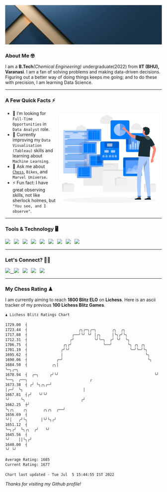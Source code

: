   <img src= "https://github.com/Laxman-Lakhan/Laxman-Lakhan/blob/master/Assets/Header.gif">

### About Me 🤓

I am a **B.Tech**_(Chemical Engineering)_ undergraduate(2022) from **IIT (BHU), Varanasi**. I am a fan of solving problems and making data-driven decisions. Figuring out a better way of doing things keeps me going; and to do these with precision, I am learning Data Science.

---

### A Few Quick Facts ⚡️
<img align="right" alt="Coding" width="340" src="https://github.com/Laxman-Lakhan/Laxman-Lakhan/blob/master/Assets/Data_Vector.jpg">   

- 🤝 I’m looking for `Full-Time Opportunities` in `Data Analyst` role.
- 📖 Currently improving my `Data Visualisation (Tableau)` skills and learning about `Machine Learning`.
- 💬 Ask me about [`Chess`](https://lichess.org/@/YourKingIsInDanger), `Bikes`, and `Marvel Universe`.
- ⚡️ Fun fact: I have great observing skills, not like sherlock holmes, but `"You see, and I observe"`.

---
### Tools & Technology 🖥

<img src="https://img.shields.io/badge/Python-white?logo=Python&logoColor=ColorName&style=ShieldStyle" /> &nbsp;
<img src="https://img.shields.io/badge/MySQL-white?logo=MySQL&logoColor=ColorName&style=ShieldStyle" /> &nbsp;
<img src="https://img.shields.io/badge/Tableau-white?logo=Tableau&logoColor=ColorName&style=ShieldStyle" /> &nbsp;
<img src="https://img.shields.io/badge/Advance Excel-white?logo=Microsoft+Excel&logoColor=196F3D&style=ShieldStyle" /> &nbsp;
<img src="https://img.shields.io/badge/Google Analytics-white?logo=Google+Analytics&logoColor=ColorName&style=ShieldStyle" /> &nbsp;
<img src="https://img.shields.io/badge/Jupyter-white?logo=Jupyter&logoColor=ColorName&style=ShieldStyle" /> &nbsp;
<img src="https://img.shields.io/badge/pandas-white?logo=Pandas&logoColor=000080&style=ShieldStyle" /> &nbsp;
<img src="https://img.shields.io/badge/numpy-white?logo=Numpy&logoColor=85C1E9&style=ShieldStyle" /> &nbsp;
<img src="https://img.shields.io/badge/scikit learn-white?logo=Scikit+Learn&logoColor=ColorName&style=ShieldStyle" /> &nbsp;



---

### Let's Connect? 🫳🏻

<a href="mailto:laxmansingh.lakhan@gmail.com"> <img src="https://img.icons8.com/fluent/48/000000/gmail.png" width="3.5%"/> &nbsp;
[<img src="https://img.icons8.com/color/48/000000/linkedin.png" width="3.5%"/>](https://www.linkedin.com/in/laxman-lakhan/)  &nbsp;
[<img src="https://img.icons8.com/fluent/48/000000/facebook-new.png" width="3.5%"/>](https://www.facebook.com/s.laxmanlakhan/)  &nbsp;
[<img src="https://img.icons8.com/fluent/48/000000/instagram-new.png" width="3.5%"/>](https://www.instagram.com/laxman.lakhan/)  &nbsp;
[<img src="https://img.icons8.com/color/48/000000/twitter.png" width="3.5%"/>](https://twitter.com/laxman__lakhan)  &nbsp;

 ---
  
### My Chess Rating ♟
  
I am currently aiming to reach **1800 Blitz ELO** on **Lichess**. Here is an ascii tracker of my previous **100 Lichess Blitz Games**.

  ```
  ♟︎ 𝙻𝚒𝚌𝚑𝚎𝚜𝚜 𝙱𝚕𝚒𝚝𝚣 𝚁𝚊𝚝𝚒𝚗𝚐𝚜 𝙲𝚑𝚊𝚛𝚝
  
 1729.00  ┤
 1723.44  ┤                       ╭╮╭─╮╭─╮       ╭╮  ╭╮
 1717.88  ┤                    ╭──╯╰╯ ╰╯ │╭╮     │╰╮╭╯╰╮
 1712.31  ┤                   ╭╯         ╰╯╰─╮  ╭╯ ╰╯  ╰╮
 1706.75  ┤                ╭╮╭╯              ╰──╯       ╰╮ ╭╮ ╭╮
 1701.19  ┤               ╭╯╰╯                           ╰─╯╰─╯╰╮
 1695.62  ┤               │                                     ╰╮
 1690.06  ┤             ╭─╯                                      ╰╮
 1684.50  ┤           ╭╮│                                         ╰─╮╭─╮
 1678.94  ┤  ╭─╮     ╭╯╰╯                                           ╰╯ ╰──╮  ╭──╮                            ╭
 1673.38  ┤ ╭╯ ╰╮╭╮╭─╯                                                    │╭─╯  ╰╮                           │
 1667.81  ┤╭╯   ╰╯╰╯                                                      ╰╯     ╰╮                         ╭╯
 1662.25  ┼╯                                                                      ╰╮╭╮    ╭╮       ╭╮╭╮  ╭──╯
 1656.69  ┤                                                                        ╰╯│   ╭╯╰╮      │╰╯╰╮╭╯
 1651.12  ┤                                                                          ╰─╮╭╯  ╰╮╭╮  ╭╯   ╰╯
 1645.56  ┤                                                                            ╰╯    ││╰╮╭╯
 1640.00  ┤                                                                                  ╰╯ ╰╯ 

Average Rating: 1685
Current Rating: 1677

Chart last updated - Tue Jul  5 15:44:55 IST 2022  
  ```
  
  
*Thanks for visiting my Github profile!*
